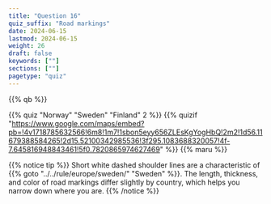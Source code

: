 ```yaml
---
title: "Question 16"
quiz_suffix: "Road markings"
date: 2024-06-15
lastmod: 2024-06-15
weight: 26
draft: false
keywords: [""]
sections: [""]
pagetype: "quiz"
---
```


{{% qb %}}

{{% quiz "Norway" "Sweden" "Finland" 2 %}}
{{% quizif "https://www.google.com/maps/embed?pb=!4v1718785632566!6m8!1m7!1sbon5eyy656ZLEsKgYogHbQ!2m2!1d56.11679388584265!2d15.52100342985536!3f295.1083688320057!4f-7.645816948843461!5f0.7820865974627469" %}}
{{% maru %}}

<div class="googlemap-if ansarea transparent-area">
{{% notice tip %}}
Short white dashed shoulder lines are a characteristic of {{% goto "../../rule/europe/sweden/" "Sweden" %}}.
The length, thickness, and color of road markings differ slightly by country, which helps you narrow down where you are.
{{% /notice %}}
</div>

